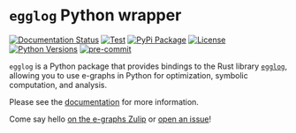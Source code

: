 # `egglog` Python wrapper

[![Documentation Status](https://readthedocs.org/projects/egglog-python/badge/?version=latest)](https://egglog-python.readthedocs.io/en/latest/?badge=latest) [![Test](https://github.com/egraphs-good/egglog-python/actions/workflows/CI.yml/badge.svg?branch=main)](https://github.com/egraphs-good/egglog-python/actions/workflows/CI.yml) [![PyPi Package](https://img.shields.io/pypi/v/egglog.svg)](https://pypi.org/project/egglog/) [![License](https://img.shields.io/pypi/l/egglog.svg)](https://pypi.org/project/egglog/) [![Python Versions](https://img.shields.io/pypi/pyversions/egglog.svg)](https://pypi.org/project/egglog/) [![pre-commit](https://img.shields.io/badge/pre--commit-enabled-brightgreen?logo=pre-commit)](https://github.com/pre-commit/pre-commit)

`egglog` is a Python package that provides bindings to the Rust library [`egglog`](https://github.com/egraphs-good/egglog/),
allowing you to use e-graphs in Python for optimization, symbolic computation, and analysis.

Please see the [documentation](https://egglog-python.readthedocs.io/) for more information.

Come say hello [on the e-graphs Zulip](https://egraphs.zulipchat.com/#narrow/stream/375765-egglog/) or [open an issue](https://github.com/egraphs-good/egglog-python/issues/new/choose)!
